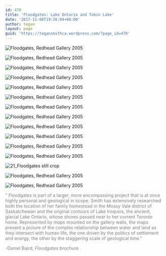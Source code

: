 ```yaml
---
id: 470
title: 'Floodgates: Lake Ontario and Tobin Lake'
date: '2017-11-08T19:26:04+00:00'
author: tegan
layout: page
guid: 'https://tegansmithca.wordpress.com/?page_id=470'
---
```


![Floodgates, Redhead Gallery 2005](https://tegansmithca.files.wordpress.com/2017/08/11_floodgates.jpg)

![Floodgates, Redhead Gallery 2005](https://tegansmithca.files.wordpress.com/2017/08/12_floodgates.jpg)

![Floodgates, Redhead Gallery 2005](https://tegansmithca.files.wordpress.com/2017/08/13_floodgates.jpg)

![Floodgates, Redhead Gallery 2005](https://tegansmithca.files.wordpress.com/2017/08/14_floodgates-lake-iroquois.jpg)

![Floodgates, Redhead Gallery 2005](https://tegansmithca.files.wordpress.com/2017/08/x02_map_iroquois9levels_72.jpg)

![Floodgates, Redhead Gallery 2005](https://tegansmithca.files.wordpress.com/2017/08/x03_map_iroquois_detail5_72.jpg)

![Floodgates, Redhead Gallery 2005](https://tegansmithca.files.wordpress.com/2017/08/x05_maplabel_iroquois1_72.jpg)

![Floodgates, Redhead Gallery 2005](https://tegansmithca.files.wordpress.com/2017/11/18_sfloodgates-lake-iroquois.jpg)

![Floodgates, Redhead Gallery 2005](https://tegansmithca.files.wordpress.com/2017/08/16_floodgates-tobin-lake.jpg)

![Floodgates, Redhead Gallery 2005](https://tegansmithca.files.wordpress.com/2017/11/20_sfloodgates_tobin-lake.jpg)

![Floodgates, Redhead Gallery 2005](https://tegansmithca.files.wordpress.com/2017/08/flood-map_tobinb_72.jpg)

![Floodgates, Redhead Gallery 2005](https://tegansmithca.files.wordpress.com/2017/08/20-floodgates-video.jpg)

![21_Floodgates still crop](https://tegansmithca.files.wordpress.com/2017/08/21_floodgates-still-crop.jpg)

![Floodgates, Redhead Gallery 2005](https://tegansmithca.files.wordpress.com/2017/08/22_floodgates-still.jpg)

![Floodgates, Redhead Gallery 2005](https://tegansmithca.files.wordpress.com/2017/08/18_floodgates-video.jpg)

<span style="color:#808080;">“ Floodgates is part of a larger, more encompassing project that is at once highly personal and geological in scope. Smith has extensively researched both the location of her family homestead in the Mossy Vale district of Saskatchewan and the original contours of Lake Iroquois, the ancient, glacial Lake Ontario, whose shores passed near to her current Toronto home. Represented by maps mounted on the gallery walls, the maps present a picture of the complex relationship between water and land as they intersect with human life, the one driven by the politics of settlement and energy, the other by the staggering scale of geological time.”</span>

<span style="color:#808080;">-Daniel Baird, *Floodgates* brochure</span>